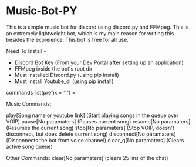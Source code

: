 # Music-Bot-PY

This is a simple music bot for discord using discord.py and FFMpeg.
This is an extremely lightweight bot, which is my main reason for writing this besides the expreience.
This bot is free for all use. 

Need To Install -

- Discord Bot Key (From your Dev Portal after setting up an application)
- FFMpeg inside the bot's root dir
- Must installed Discord.py (using pip install)
- Must install Youtube_dl (using pip install)


commands list(prefix = ".") = 

Music Commands:

play[Song name or youtube link] (Start playing songs in the queue over VOIP)
pause[No paramaters] (Pauses current song)
resume[No paramaters] (Resumes the current song)
stop[No paramaters] (Stop VOIP, doesn't disconnect, but does delete current song)
disconnect[No paramaters] (Disconnects the bot from voice channel)
clear_q[No paramaters] (Clears active song queue)

Other Commands:
clear[No paramaters] (clears 25 lins of the chat)

